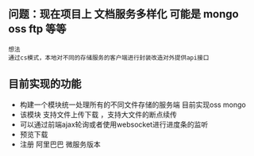 ## 问题：现在项目上 文档服务多样化 可能是 mongo oss ftp 等等 
    想法 
    通过cs模式，本地对不同的存储服务的客户端进行封装改造对外提供api接口
## 目前实现的功能

- 构建一个模块统一处理所有的不同文件存储的服务端 目前实现oss mongo
- 该模块 支持文件上传下载 ，支持大文件的断点续传 
- 可以通过前端ajax轮询或者使用websocket进行进度条的监听
- 预览下载 
- 注册 阿里巴巴 微服务版本